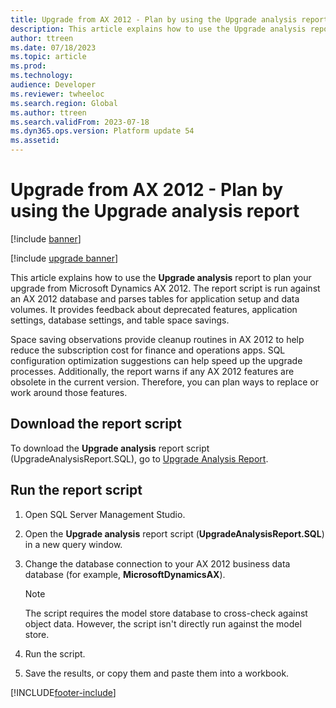 ```yaml
---
title: Upgrade from AX 2012 - Plan by using the Upgrade analysis report
description: This article explains how to use the Upgrade analysis report to plan your upgrade from Microsoft Dynamics AX 2012.
author: ttreen
ms.date: 07/18/2023
ms.topic: article
ms.prod: 
ms.technology: 
audience: Developer
ms.reviewer: twheeloc
ms.search.region: Global
ms.author: ttreen
ms.search.validFrom: 2023-07-18
ms.dyn365.ops.version: Platform update 54
ms.assetid: 
---
```


# Upgrade from AX 2012 - Plan by using the Upgrade analysis report

[!include [banner](../includes/banner.md)]

[!include [upgrade banner](../includes/upgrade-banner.md)]

This article explains how to use the **Upgrade analysis** report to plan your upgrade from Microsoft Dynamics AX 2012. The report script is run against an AX 2012 database and parses tables for application setup and data volumes. It provides feedback about deprecated features, application settings, database settings, and table space savings.

Space saving observations provide cleanup routines in AX 2012 to help reduce the subscription cost for finance and operations apps. SQL configuration optimization suggestions can help speed up the upgrade processes. Additionally, the report warns if any AX 2012 features are obsolete in the current version. Therefore, you can plan ways to replace or work around those features.

## Download the report script

To download the **Upgrade analysis** report script (UpgradeAnalysisReport.SQL), go to [Upgrade Analysis Report](https://github.com/microsoft/Dynamics-365-FastTrack-Implementation-Assets/blob/master/AX2012DataUpgrade/UpgradeAnalysisReport.SQL).

## Run the report script

1. Open SQL Server Management Studio.
1. Open the **Upgrade analysis** report script (**UpgradeAnalysisReport.SQL**) in a new query window.
1. Change the database connection to your AX 2012 business data database (for example, **MicrosoftDynamicsAX**).

    > [!NOTE]
    > The script requires the model store database to cross-check against object data. However, the script isn't directly run against the model store.

1. Run the script.
1. Save the results, or copy them and paste them into a workbook.

[!INCLUDE[footer-include](../../../includes/footer-banner.md)]
